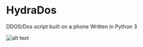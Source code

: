 # HydraDos
DDOS/Dos script built on a phone
Written in Python 3

![alt text](http://url/to/img.png)
